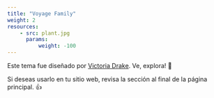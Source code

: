 ```yaml
---
title: "Voyage Family"
weight: 2
resources:
    - src: plant.jpg
      params:
          weight: -100
---
```

Este tema fue diseñado por [Victoria Drake](https://victoria.dev). Ve, explora! 💪

Si deseas usarlo en tu sitio web, revisa la sección al final de la página principal. 👍
